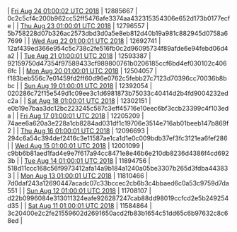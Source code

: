 | [Fri Aug 24 01:00:02 UTC 2018](https://transfer.sh/czjng/trcninja-dbdump-20180824010001.tar.bz2) | 12885667 | 0c2c5cf4c200b962cc52ff5476afe3374aa432315354306e652d173b0177ecfe | 
| [Thu Aug 23 01:00:01 UTC 2018](https://transfer.sh/adC6L/trcninja-dbdump-20180823010001.tar.bz2) | 12796557 | 5b758228d07b326ac2573dbd3d0a5e8eb812d40b19a981c882945d0758a67699 | 
| [Wed Aug 22 01:00:01 UTC 2018](https://transfer.sh/An3JB/trcninja-dbdump-20180822010001.tar.bz2) | 12692741 | 12af439ed366e954c5c738c2fe516fb0c2d96095734f89afde6e94febd06d4a2 | 
| [Tue Aug 21 01:00:01 UTC 2018](https://transfer.sh/XbSg8/trcninja-dbdump-20180821010001.tar.bz2) | 12593387 | 92159750d47354f97589433cf989800761b0206185ccf6bd4ef030102c4066fc | 
| [Mon Aug 20 01:00:01 UTC 2018](https://transfer.sh/KwNq5/trcninja-dbdump-20180820010001.tar.bz2) | 12504057 | f183beb556c7e01459fd2ff60d96e0762c5febb27c7123d70396cc70036b8bbc | 
| [Sun Aug 19 01:00:01 UTC 2018](https://transfer.sh/ueOo2/trcninja-dbdump-20180819010001.tar.bz2) | 12392054 | 020286c72f15e549d1c09ee3c1d6981873b75033c40414d2b4fd9004232edc2a | 
| [Sat Aug 18 01:00:01 UTC 2018](https://transfer.sh/12Jjdd/trcninja-dbdump-20180818010001.tar.bz2) | 12302151 | e0b19e7baa3dc12bc223245c587c3eff45716e10eec6bf3ccb23399c4f103eda | 
| [Fri Aug 17 01:00:01 UTC 2018](https://transfer.sh/G9w5b/trcninja-dbdump-20180817010001.tar.bz2) | 12205209 | 74aee6a620a3e228a1cb8284ad031df1c19706e3514e716ab01beeb147b869f2 | 
| [Thu Aug 16 01:00:01 UTC 2018](https://transfer.sh/dEUHW/trcninja-dbdump-20180816010001.tar.bz2) | 12096693 | 294c6a54c394def2416c3e11587ae1ca1d1e0c009bdb37ef3fc3121ea6fef286 | 
| [Wed Aug 15 01:00:01 UTC 2018](https://transfer.sh/thwXp/trcninja-dbdump-20180815010001.tar.bz2) | 12001099 | c9bb6b81aed1fad4e9e7f617a94cc8471e8e46b6e210db8236d4386f4cd6923b | 
| [Tue Aug 14 01:00:01 UTC 2018](https://transfer.sh/k7YKQ/trcninja-dbdump-20180814010001.tar.bz2) | 11894756 | 518d11ccc168c56f9973412afa14a9b184a1240a05be3307b265d3fdba443833 | 
| [Mon Aug 13 01:00:01 UTC 2018](https://transfer.sh/1BTTZ/trcninja-dbdump-20180813010001.tar.bz2) | 11810466 | 7d0daf243a12690447acadc07c33bccec2cb6b3c4bbaed6c0a53c9759d7da551 | 
| [Sun Aug 12 01:00:01 UTC 2018](https://transfer.sh/U0aGE/trcninja-dbdump-20180812010001.tar.bz2) | 11708107 | d22b0996084e313011324eafe926287247cab88dd98019ccfcd2e5b249254d35 | 
| [Sat Aug 11 01:00:01 UTC 2018](https://transfer.sh/XScSE/trcninja-dbdump-20180811010001.tar.bz2) | 11584864 | 3c20400e2c2fe21559602d2691650acd2fb83b1654c51dd65c6b97632c8c68ed | 
